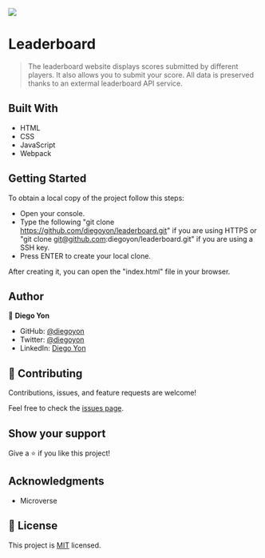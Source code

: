 ![](https://img.shields.io/badge/Microverse-blueviolet)

# Leaderboard

> The leaderboard website displays scores submitted by different players. It also allows you to submit your score. All data is preserved thanks to an extermal leaderboard API service.

## Built With

- HTML
- CSS
- JavaScript
- Webpack

## Getting Started

To obtain a local copy of the project follow this steps:

- Open your console.
- Type the following "git clone https://github.com/diegoyon/leaderboard.git" if you are using HTTPS or "git clone git@github.com:diegoyon/leaderboard.git" if you are using a SSH key.
- Press ENTER to create your local clone.

After creating it, you can open the "index.html" file in your browser.

## Author

👤 **Diego Yon**

- GitHub: [@diegoyon](https://github.com/diegoyon)
- Twitter: [@diegoyon](https://twitter.com/diegoyon)
- LinkedIn: [Diego Yon](https://www.linkedin.com/in/diego-yon-9311aa41/)

## 🤝 Contributing

Contributions, issues, and feature requests are welcome!

Feel free to check the [issues page](../../issues/).

## Show your support

Give a ⭐️ if you like this project!

## Acknowledgments

- Microverse

## 📝 License

This project is [MIT](./MIT.md) licensed.
